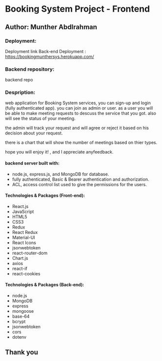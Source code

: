 # Booking System Project - Frontend
## Author: Munther Abdlrahman


### Deployment:
Deployment link
Back-end Deployment : https://bookingmunthersys.herokuapp.com/
### Backend repository:
backend repo


### Despription:
web application for Booking System services, you can sign-up and login (fully authenticated app). you can join as admin or user.
as a user you will be able to make meeting requests to descuss the service that you got. also will see the status of your meeting.

the admin will track your request and will agree or reject it based on his decision about your request.

there is a chart that will show the number of meetings based on thier types.

hope you will enjoy it! , and I appreciate anyfeedback.

#### backend server built with:

- node.js, express.js, and MongoDB for database.
- fully authenticated, Basic & Bearer authentication and authorization.
- ACL, access control list used to give the permissions for the users.

#### Technologies & Packages (Front-end):

- React.js
- JavaScript
- HTML5
- CSS3
- Redux
- React Redux
- Material-UI
- React Icons
- jsonwebtoken
- react-router-dom
- Chart.js
- axios
- react-if
- react-cookies
#### Technologies & Packages (Back-end):

- node.js
- MongoDB
- express
- mongoose
- base-64
- bcrypt
- jsonwebtoken
- cors
- dotenv

## Thank you
